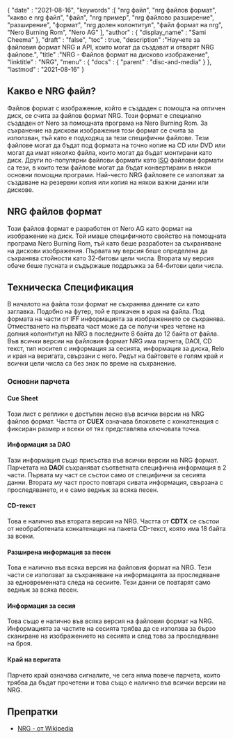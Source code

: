 {
  "date" : "2021-08-16",
  "keywords" :[ "nrg файл", "nrg файлов формат", "какво е nrg файл", "файл", "nrg пример", "nrg файлово разширение", "разширение", "формат", "nrg долен колонтитул", "файл формат на nrg", "Nero Burning Rom", "Nero AG" ],
  "author" : {
    "display_name" : "Sami Cheema"
},
  "draft" : "false",
   "toc" : true,
  "description" :"Научете за файловия формат NRG и API, които могат да създават и отварят NRG файлове.",
  "title" :"NRG - Файлов формат на дисково изображение",
  "linktitle" : "NRG",
  "menu" : {
    "docs" : {
      "parent" : "disc-and-media"
}
},
  "lastmod" : "2021-08-16"
}

## Какво е NRG файл?

Файлов формат с изображение, който е създаден с помощта на оптичен диск, се счита за файлов формат NRG. Този формат е специално създаден от Nero за помощната програма на Nero Burning Rom. За съхранение на дискови изображения този формат се счита за използван, тъй като е подходящ за тези специфични файлове. Тези файлове могат да бъдат под формата на точно копие на CD или DVD или могат да имат няколко файла, които могат да бъдат монтирани като диск. Други по-популярни файлови формати като [ISO](/bg/compression/iso/) файлови формати са тези, в които тези файлове могат да бъдат конвертирани в някои основни помощни програми. Най-често NRG файловете се използват за създаване на резервни копия или копия на някои важни данни или дискове.

## NRG файлов формат ##

Този файлов формат е разработен от Nero AG като формат на изображение на диск. Той имаше специфичното свойство на помощната програма Nero Burning Rom, тъй като беше разработен за съхраняване на дискови изображения. Първата му версия беше определена да съхранява стойности като 32-битови цели числа. Втората му версия обаче беше пусната и съдържаше поддръжка за 64-битови цели числа.

## Техническа Спецификация ##

В началото на файла този формат не съхранява данните си като заглавка. Подобно на футер, той е прикачен в края на файла. Под формата на части от IFF информацията за изображението се съхранява. Отместването на първата част може да се получи чрез четене на долния колонтитул на NRG в последните 8 байта до 12 байта от файла. Във всички версии на файловия формат NRG има парчета, DAOI, CD текст, тип носител с информация за сесията, информация за диска, Relo и края на веригата, свързани с него. Редът на байтовете е голям край и всички цели числа са без знак по време на съхранение.

### Основни парчета ###

#### Cue Sheet ####

Този лист с реплики е достъпен лесно във всички версии на NRG файлов формат. Частта от **CUEX** означава блоковете с конкатенация с фиксиран размер и всеки от тях представлява ключовата точка.

#### Информация за DAO ####

Тази информация също присъства във всички версии на NRG формат. Парчетата на **DAOI** съхраняват съответната специфична информация в 2 части. Първата му част се състои само от специфични за сесията данни. Втората му част просто повтаря сивата информация, свързана с проследяването, и е само веднъж за всяка песен.

#### CD-текст ####

Това е налично във втората версия на NRG. Частта от **CDTX** се състои от необработената конкатенация на пакета CD-текст, която има 18 байта за всеки.

#### Разширена информация за песен ####

Това е налично във всяка версия на файловия формат на NRG. Тези части се използват за съхраняване на информацията за проследяване за едновременната следа на сесиите. Тези данни се повтарят само веднъж за всяка песен.

#### Информация за сесия ####

Това също е налично във всяка версия на файловия формат на NRG. Информацията за частите на сесията трябва да се използва за бързо сканиране на изображението на сесията и след това за проследяване на броя.

#### Край на веригата ####

Парчето край означава сигналите, че сега няма повече парчета, които трябва да бъдат прочетени и това също е налично във всички версии на NRG.


## Препратки ##

* [NRG - от Wikipedia](https://en.wikipedia.org/wiki/NRG_(file_format))


